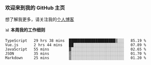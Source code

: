 ### 欢迎来到我的 GitHub 主页

想了解我更多，请关注我的[个人博客](https://leoku.top)


📊 **本周我的工作细则**
<!--START_SECTION:waka-->
```text
TypeScript   29 hrs 38 mins  █████████████████████▒░░░   85.19 % 
Vue.js       2 hrs 44 mins   ██░░░░░░░░░░░░░░░░░░░░░░░   07.89 % 
JavaScript   55 mins         ▓░░░░░░░░░░░░░░░░░░░░░░░░   02.65 % 
JSON         35 mins         ▒░░░░░░░░░░░░░░░░░░░░░░░░   01.70 % 
Markdown     25 mins         ▒░░░░░░░░░░░░░░░░░░░░░░░░   01.20 % 
```
<!--END_SECTION:waka-->

